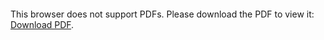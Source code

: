 <object data="christ-in-song/CIS1908pdfs/476.pdf" type="application/pdf" width="100%" height="1024px">
    <embed src="christ-in-song/CIS1908pdfs/476.pdf">
        <p>This browser does not support PDFs. Please download the PDF to view it: <a href="christ-in-song/CIS1908pdfs/476.pdf">Download PDF</a>.</p>
    </embed>
</object>
